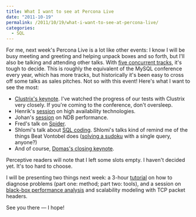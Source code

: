 ```yaml
---
title: What I want to see at Percona Live
date: "2011-10-19"
permalink: /2011/10/19/what-i-want-to-see-at-percona-live/
categories:
  - SQL
---
```

For me, next week's Percona Live is a lot like other events: I know I will be busy meeting and greeting and helping unpack boxes and so forth, but I'll also be talking and attending other talks. With [five concurrent tracks][1], it's tough to decide. This is roughly the equivalent of the MySQL conference every year, which has more tracks, but historically it's been easy to cross off some talks as sales pitches. Not so with this event! Here's what I want to see the most:

*   [Clustrix's keynote][2]. I've watched the progress of our tests with Clustrix very closely. If you're coming to the conference, don't oversleep.
*   Henrik's [session][3] on high availability technologies.
*   Johan's [session][4] on NDB performance.
*   Fred's talk on [Spider][5].
*   Shlomi's talk about [SQL coding][6]. Shlomi's talks kind of remind me of the things Beat Vontobel does ([solving a sudoku][7] with a single query, anyone?)
*   And of course, [Domas's closing keynote][8].

Perceptive readers will note that I left some slots empty. I haven't decided yet. It's too hard to choose.

I will be presenting two things next week: a 3-hour [tutorial][9] on how to diagnose problems (part one: method; part two: tools), and a session on [black-box performance analysis][10] and scalability modeling with TCP packet headers.

See you there &#8212; I hope!

 [1]: http://www.percona.com/live/london-2011/schedule-conference/
 [2]: http://www.percona.com/live/london-2011/session/opening-keynote-characterizing-performance/
 [3]: http://www.percona.com/live/london-2011/session/choosing-a-mysql-replication-high-availability-solution/
 [4]: http://www.percona.com/live/london-2011/session/performance-tuning-of-mysql-cluster/
 [5]: http://www.percona.com/live/london-2011/session/mysql-partitioning-the-spider-solution/
 [6]: http://www.percona.com/live/london-2011/session/programmatic-queries-things-you-can-code-with-sql/
 [7]: http://www.mysqlconf.com/mysql2008/public/schedule/detail/794
 [8]: http://www.percona.com/live/london-2011/session/closing-keynote-scaling-mysql-at-facebook/
 [9]: http://www.percona.com/live/london-2011/tutorial/expert-troubleshooting/
 [10]: http://www.percona.com/live/london-2011/session/measuring-scalability-and-performance-with-tcp/
